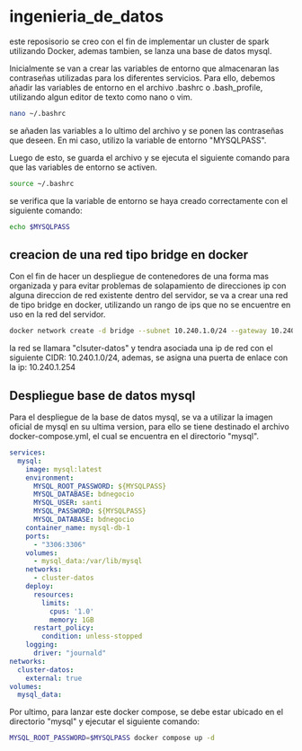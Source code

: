 # ingenieria_de_datos


este reposisorio se creo con el fin de implementar un cluster de spark utilizando Docker, ademas tambien, se lanza una base de datos mysql.


Inicialmente se van a crear las variables de entorno que almacenaran las contraseñas utilizadas para los diferentes servicios. Para ello, debemos añadir las variables de entorno en el archivo .bashrc o .bash_profile, utilizando algun editor de texto como nano o vim.
```bash
nano ~/.bashrc
```
se añaden las variables a lo ultimo del archivo y se ponen las contraseñas que deseen. En mi caso, utilizo la variable de entorno "MYSQLPASS".

Luego de esto, se guarda el archivo y se ejecuta el siguiente comando para que las variables de entorno se activen.

```bash
source ~/.bashrc
```

se verifica que la variable de entorno se haya creado correctamente con el siguiente comando:

```bash
echo $MYSQLPASS
```

## creacion de una red tipo bridge en docker


Con el fin de hacer un despliegue de contenedores de una forma mas organizada y para evitar problemas de solapamiento de direcciones ip con alguna direccion de red existente dentro del servidor, se va a crear una red de tipo bridge en docker, utilizando un rango de ips que no se encuentre en uso en la red del servidor.

```bash
docker network create -d bridge --subnet 10.240.1.0/24 --gateway 10.240.1.254 cluster-datos
```

la red se llamara "clsuter-datos" y tendra asociada una ip de red con el siguiente CIDR: 10.240.1.0/24, ademas, se asigna una puerta de enlace con la ip: 10.240.1.254

## Despliegue base de datos mysql

Para el despliegue de la base de datos mysql, se va a utilizar la imagen oficial de mysql en su ultima version, para ello se tiene destinado el archivo docker-compose.yml, el cual se encuentra en el directorio "mysql".

```yaml
services:
  mysql:
    image: mysql:latest
    environment:
      MYSQL_ROOT_PASSWORD: ${MYSQLPASS}
      MYSQL_DATABASE: bdnegocio
      MYSQL_USER: santi
      MYSQL_PASSWORD: ${MYSQLPASS}
      MYSQL_DATABASE: bdnegocio
    container_name: mysql-db-1
    ports:
      - "3306:3306"
    volumes:
      - mysql_data:/var/lib/mysql
    networks:
      - cluster-datos
    deploy:
      resources:
        limits:
          cpus: '1.0'
          memory: 1GB
      restart_policy:
        condition: unless-stopped
    logging:
      driver: "journald"
networks:
  cluster-datos:
    external: true
volumes:
  mysql_data:
```

Por ultimo, para lanzar este docker compose, se debe estar ubicado en el directorio "mysql" y ejecutar el siguiente comando:

```bash
MYSQL_ROOT_PASSWORD=$MYSQLPASS docker compose up -d
```


